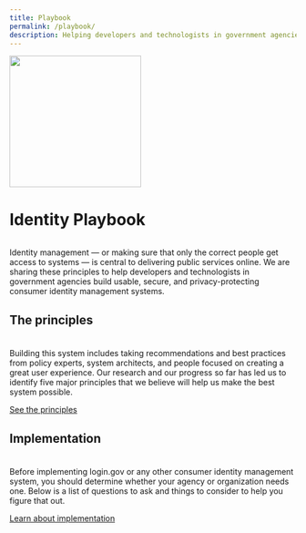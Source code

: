 ```yaml
---
title: Playbook
permalink: /playbook/
description: Helping developers and technologists in government agencies build usable, secure, and privacy-protecting consumer identity management systems.
---
```


<div class="bg-navy">
  <div class="container cntnr-wide px2 py5">
    <img alt="" width="231" class="mt1 mx4 right md-show" src="{{ '/assets/img/playbook-landing.svg' | prepend: site.baseurl }}">
    <h1 class="mt0 mb1 white">
      Identity Playbook
    </h1><img alt="" class="mb3" src="{{ '/assets/img/hr-red-2.svg' | relative_url }}">
    <p class="overflow-hidden white fs-20p serif">
      Identity management — or making sure that only the correct people get access to systems — is central to delivering public services online. We are sharing these principles to help developers and technologists in government agencies build usable, secure, and privacy-protecting consumer identity management systems.
    </p>
  </div>
</div>

<div class="bg-white">
  <div class="container cntnr-wide px2 pt4 pb5">
    <div class="clearfix mxn3">
      <div class="sm-col sm-col-6 px3">
        <h2 class="mt0 blue">The principles</h2>
        <img alt="" class="mb2" src="{{ '/assets/img/hr-red-3.svg' | relative_url }}" height="6">
        <p class="mb3">Building this system includes taking recommendations and best practices from policy experts, system architects, and people focused on creating a great user experience. Our research and our progress so far has led us to identify five major principles that we believe will help us make the best system possible.</p>
        <p><a href="{{ '/playbook/principles/' | relative_url }}" class="btn btn-primary btn-wide mb2">See the principles</a></p>
      </div>
      <div class="sm-col sm-col-6 px3">
        <h2 class="mt0 blue">Implementation</h2>
        <img alt="" class="mb2" src="{{ '/assets/img/hr-red-4.svg' | relative_url }}" height="6">
        <p class="mb3">Before implementing login.gov or any other consumer identity management system, you should determine whether your agency or organization needs one. Below is a list of questions to ask and things to consider to help you figure that out.</p>
        <p><a href="{{ '/playbook/implementation/' | relative_url }}" class="btn btn-primary btn-wide mb2">Learn about implementation</a></p>
      </div>
    </div>
  </div>
</div>
